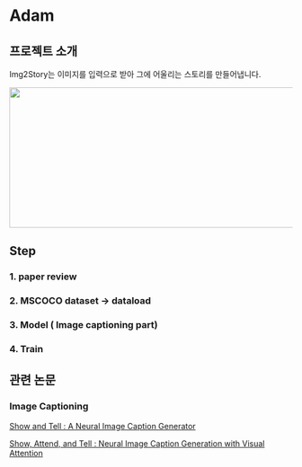 # Adam

## 프로젝트 소개

Img2Story는 이미지를 입력으로 받아 그에 어울리는 스토리를 만들어냅니다.

<p align="center"><img src="https://user-images.githubusercontent.com/69384652/170828601-c7c804bc-2c48-4b39-af9f-924db5a0aa7b.png" height="250px" width="650px"></p>

## Step

### 1. paper review
### 2. MSCOCO dataset -> dataload
### 3. Model ( Image captioning part)
### 4. Train



## 관련 논문

### Image Captioning
[Show and Tell : A Neural Image Caption Generator](https://arxiv.org/abs/1411.4555)

[Show, Attend, and Tell : Neural Image Caption Generation with Visual Attention](https://arxiv.org/abs/1502.03044)


